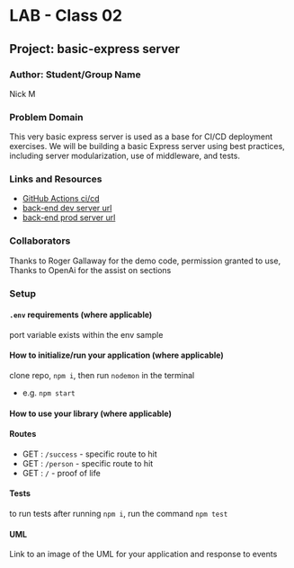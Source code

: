 # LAB - Class 02

## Project: basic-express server

### Author: Student/Group Name
Nick M
### Problem Domain  

This very basic express server is used as a base for CI/CD deployment exercises. We will be building a basic Express server using best practices, including server modularization, use of middleware, and tests.

### Links and Resources

- [GitHub Actions ci/cd](https://github.com/nickmullaney/basic-express-server/actions) 
- [back-end dev server url](https://basic-express-server-dev-s3kt.onrender.com)
- [back-end prod server url](https://basic-express-server-prod-kctt.onrender.com) 

### Collaborators

Thanks to Roger Gallaway for the demo code, permission granted to use, Thanks to OpenAi for the assist on sections
### Setup

#### `.env` requirements (where applicable)

port variable exists within the env sample


#### How to initialize/run your application (where applicable)

clone repo, `npm i`, then run `nodemon` in the terminal
- e.g. `npm start`

#### How to use your library (where applicable)

#### Routes
<!-- All routes should be documented -->
- GET : `/success` - specific route to hit
- GET : `/person` - specific route to hit
- GET : `/` - proof of life

#### Tests

to run tests after running `npm i`, run the command `npm test` 

#### UML

Link to an image of the UML for your application and response to events